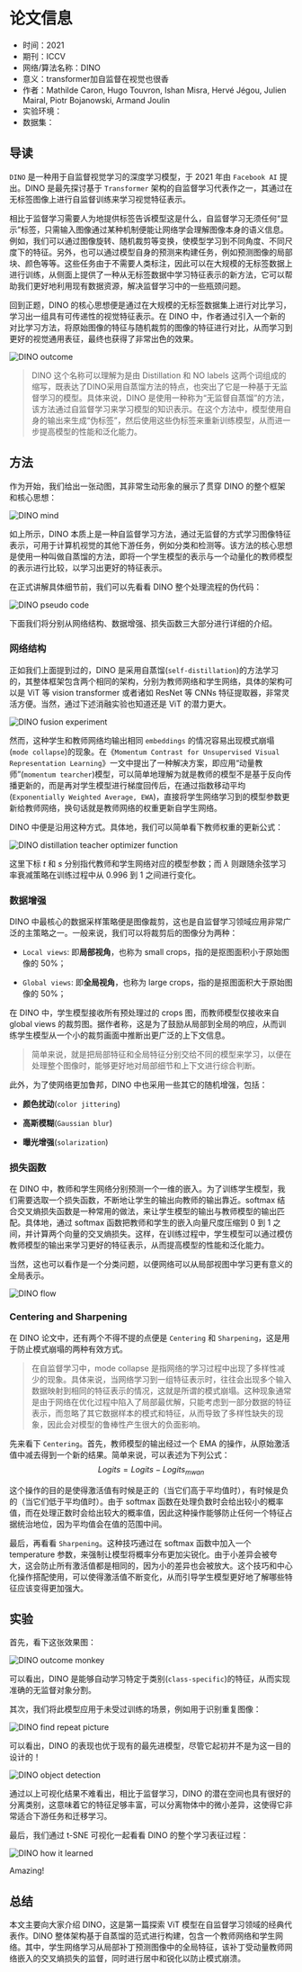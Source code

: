 # 论文信息
- 时间：2021
- 期刊：ICCV
- 网络/算法名称：DINO
- 意义：transformer加自监督在视觉也很香
- 作者：Mathilde Caron, Hugo Touvron, Ishan Misra, Hervé Jégou, Julien Mairal, Piotr Bojanowski, Armand Joulin
- 实验环境：
- 数据集：

## 导读

`DINO` 是一种用于自监督视觉学习的深度学习模型，于 2021 年由 `Facebook AI` 提出。DINO 是最先探讨基于 `Transformer` 架构的自监督学习代表作之一，其通过在无标签图像上进行自监督训练来学习视觉特征表示。

相比于监督学习需要人为地提供标签告诉模型这是什么，自监督学习无须任何“显示”标签，只需输入图像通过某种机制便能让网络学会理解图像本身的语义信息。例如，我们可以通过图像旋转、随机裁剪等变换，使模型学习到不同角度、不同尺度下的特征。另外，也可以通过模型自身的预测来构建任务，例如预测图像的局部块、颜色等等。这些任务由于不需要人类标注，因此可以在大规模的无标签数据上进行训练，从侧面上提供了一种从无标签数据中学习特征表示的新方法，它可以帮助我们更好地利用现有数据资源，解决监督学习中的一些瓶颈问题。

回到正题，DINO 的核心思想便是通过在大规模的无标签数据集上进行对比学习，学习出一组具有可传递性的视觉特征表示。在 DINO 中，作者通过引入一个新的对比学习方法，将原始图像的特征与随机裁剪的图像的特征进行对比，从而学习到更好的视觉通用表征，最终也获得了非常出色的效果。

![DINO outcome](../pictures/DINO%20outcome.png)

> DINO 这个名称可以理解为是由 Distillation 和 NO labels 这两个词组成的缩写，既表达了DINO采用自蒸馏方法的特点，也突出了它是一种基于无监督学习的模型。具体来说，DINO 是使用一种称为“无监督自蒸馏”的方法，该方法通过自监督学习来学习模型的知识表示。在这个方法中，模型使用自身的输出来生成“伪标签”，然后使用这些伪标签来重新训练模型，从而进一步提高模型的性能和泛化能力。

## 方法

作为开始，我们给出一张动图，其非常生动形象的展示了贯穿 DINO 的整个框架和核心思想：

![DINO mind](../pictures/DINO%20mind.gif)

如上所示，DINO 本质上是一种自监督学习方法，通过无监督的方式学习图像特征表示，可用于计算机视觉的其他下游任务，例如分类和检测等。该方法的核心思想是使用一种叫做自蒸馏的方法，即将一个学生模型的表示与一个动量化的教师模型的表示进行比较，以学习出更好的特征表示。

在正式讲解具体细节前，我们可以先看看 DINO 整个处理流程的伪代码：

![DINO pseudo code](../pictures/DINO%20pseudo%20code.png)

下面我们将分别从网络结构、数据增强、损失函数三大部分进行详细的介绍。

### 网络结构

正如我们上面提到过的，DINO 是采用自蒸馏(`self-distillation`)的方法学习的，其整体框架包含两个相同的架构，分别为教师网络和学生网络，具体的架构可以是 ViT 等 vision transformer 或者诸如 ResNet 等 CNNs 特征提取器，非常灵活方便。当然，通过下述消融实验也知道还是 ViT 的潜力更大。

![DINO fusion experiment](../pictures/DINO%20fusion%20experiment.png)

然而，这种学生和教师网络均输出相同 `embeddings` 的情况容易出现模式崩塌(`mode collapse`)的现象。在《`Momentum Contrast for Unsupervised Visual Representation Learning`》一文中提出了一种解决方案，即应用“动量教师”(`momentum tearcher`)模型，可以简单地理解为就是教师的模型不是基于反向传播更新的，而是再对学生模型进行梯度回传后，在通过指数移动平均(`Exponentially Weighted Average, EWA`)，直接将学生网络学习到的模型参数更新给教师网络，换句话就是教师网络的权重更新自学生网络。

DINO 中便是沿用这种方式。具体地，我们可以简单看下教师权重的更新公式：

![DINO distillation teacher optimizer function](../pictures/DINO%20distillation%20teacher%20optimizer%20function.png)

这里下标 $t$ 和 $s$ 分别指代教师和学生网络对应的模型参数；而 $\lambda$ 则跟随余弦学习率衰减策略在训练过程中从 0.996 到 1 之间进行变化。

### 数据增强

DINO 中最核心的数据采样策略便是图像裁剪，这也是自监督学习领域应用非常广泛的主策略之一。一般来说，我们可以将裁剪后的图像分为两种：

- `Local views`: 即**局部视角**，也称为 small crops，指的是抠图面积小于原始图像的 50%；
    
- `Global views`: 即**全局视角**，也称为 large crops，指的是抠图面积大于原始图像的 50%；
    

在 DINO 中，学生模型接收所有预处理过的 crops 图，而教师模型仅接收来自 global views 的裁剪图。据作者称，这是为了鼓励从局部到全局的响应，从而训练学生模型从一个小的裁剪画面中推断出更广泛的上下文信息。

> 简单来说，就是把局部特征和全局特征分别交给不同的模型来学习，以便在处理整个图像时，能够更好地对局部细节和上下文进行综合判断。

此外，为了使网络更加鲁邦，DINO 中也采用一些其它的随机增强，包括：

- **颜色扰动**(`color jittering`)
    
- **高斯模糊**(`Gaussian blur`)
    
- **曝光增强**(`solarization`)
    

### 损失函数

在 DINO 中，教师和学生网络分别预测一个一维的嵌入。为了训练学生模型，我们需要选取一个损失函数，不断地让学生的输出向教师的输出靠近。softmax 结合交叉熵损失函数是一种常用的做法，来让学生模型的输出与教师模型的输出匹配。具体地，通过 softmax 函数把教师和学生的嵌入向量尺度压缩到 0 到 1 之间，并计算两个向量的交叉熵损失。这样，在训练过程中，学生模型可以通过模仿教师模型的输出来学习更好的特征表示，从而提高模型的性能和泛化能力。

当然，这也可以看作是一个分类问题，以便网络可以从局部视图中学习更有意义的全局表示。

![DINO flow](../pictures/DINO%20flow.png)


### Centering and Sharpening

在 DINO 论文中，还有两个不得不提的点便是 `Centering` 和 `Sharpening`，这是用于防止模式崩塌的两种有效方式。

> 在自监督学习中，mode collapse 是指网络的学习过程中出现了多样性减少的现象。具体来说，当网络学习到一组特征表示时，往往会出现多个输入数据映射到相同的特征表示的情况，这就是所谓的模式崩塌。这种现象通常是由于网络在优化过程中陷入了局部最优解，只能考虑到一部分数据的特征表示，而忽略了其它数据样本的模式和特征，从而导致了多样性缺失的现象，因此会对模型的鲁棒性产生很大的负面影响。

先来看下 `Centering`。首先，教师模型的输出经过一个 EMA 的操作，从原始激活值中减去得到一个新的结果。简单来说，可以表述为下列公式：$$Logits = Logits - Logits_ {mwan}$$

这个操作的目的是使得激活值有时候是正的（当它们高于平均值时），有时候是负的（当它们低于平均值时）。由于 softmax 函数在处理负数时会给出较小的概率值，而在处理正数时会给出较大的概率值，因此这种操作能够防止任何一个特征占据统治地位，因为平均值会在值的范围中间。

最后，再看看 `Sharpening`。这种技巧通过在 softmax 函数中加入一个 temperature 参数，来强制让模型将概率分布更加尖锐化。由于小差异会被夸大，这会防止所有激活值都是相同的，因为小的差异也会被放大。这个技巧和中心化操作搭配使用，可以使得激活值不断变化，从而引导学生模型更好地了解哪些特征应该变得更加强大。

## 实验

首先，看下这张效果图：

![DINO outcome monkey](../pictures/DINO%20outcome%20monkey.png)

可以看出，DINO 是能够自动学习特定于类别(`class-specific`)的特征，从而实现准确的无监督对象分割。

其次，我们将此模型应用于未受过训练的场景，例如用于识别重复图像：

![DINO find repeat picture](../pictures/DINO%20find%20repeat%20picture.png)

可以看出，DINO 的表现也优于现有的最先进模型，尽管它起初并不是为这一目的设计的！

![DINO object detection](../pictures/DINO%20object%20detection.png)

通过以上可视化结果不难看出，相比于监督学习，DINO 的潜在空间也具有很好的分离类别，这意味着它的特征足够丰富，可以分离物体中的微小差异，这使得它非常适合下游任务和迁移学习。

最后，我们通过 t-SNE 可视化一起看看 DINO 的整个学习表征过程：

![DINO how it learned](../pictures/DINO%20how%20it%20learned.gif)

Amazing!

## 总结

本文主要向大家介绍 DINO，这是第一篇探索 ViT 模型在自监督学习领域的经典代表作。DINO 整体架构基于自蒸馏的范式进行构建，包含一个教师网络和学生网络。其中，学生网络学习从局部补丁预测图像中的全局特征，该补丁受动量教师网络嵌入的交叉熵损失的监督，同时进行居中和锐化以防止模式崩溃。